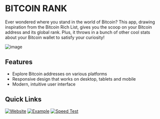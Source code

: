 # BITCOIN RANK

Ever wondered where you stand in the world of Bitcoin? This app, drawing inspiration from the Bitcoin Rich List, gives you the scoop on your Bitcoin address and its global rank. Plus, it throws in a bunch of other cool stats about your Bitcoin wallet to satisfy your curiosity!

![image](https://github.com/besoeasy/bitcoinrank/assets/8281782/7ab9c3ed-16e3-44a5-b968-53db1b4d9e93)

## Features

- Explore Bitcoin addresses on various platforms
- Responsive design that works on desktop, tablets and mobile
- Modern, intuitive user interface

## Quick Links

[![Website](https://img.shields.io/badge/Website-Visit-blue)](https://bitcoin.besoeasy.com/)
[![Example](https://img.shields.io/badge/Example-View-blue)](https://bitcoin.besoeasy.com/#/go/18cBEMRxXHqzWWCxZNtU91F5sbUNKhL5PX)
[![Speed Test](https://img.shields.io/badge/Speed%20Test-Check-blue)](https://developers.google.com/speed/pagespeed/insights/?url=https%3A%2F%2Fbitcoin.besoeasy.com%2F)
